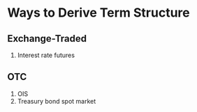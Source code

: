 # Ways to Derive Term Structure

## Exchange-Traded

1. Interest rate futures

## OTC

1. OIS
2. Treasury bond spot market